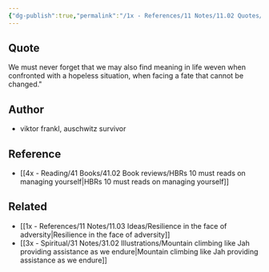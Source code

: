 ```yaml
---
{"dg-publish":true,"permalink":"/1x - References/11 Notes/11.02 Quotes/Find meaning in life - Viktor Frankl/","title":"Find meaning in life - Viktor Frankl","noteIcon":""}
---
```



## Quote
We must never forget that we may also find meaning in life weven when confronted with a hopeless situation, when facing a fate that cannot be changed." 

## Author
- viktor frankl, auschwitz survivor

## Reference
- [[4x - Reading/41 Books/41.02 Book reviews/HBRs 10 must reads on managing yourself\|HBRs 10 must reads on managing yourself]]

## Related
- [[1x - References/11 Notes/11.03 Ideas/Resilience in the face of adversity\|Resilience in the face of adversity]]
- [[3x - Spiritual/31 Notes/31.02 Illustrations/Mountain climbing like Jah providing assistance as we endure\|Mountain climbing like Jah providing assistance as we endure]]
